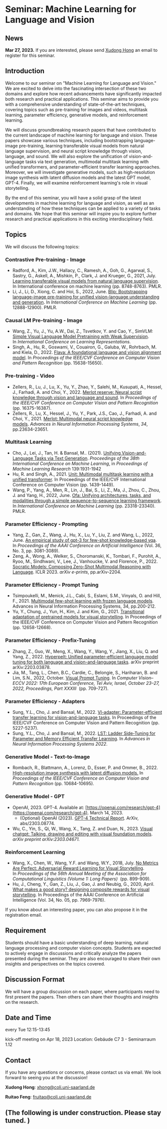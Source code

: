 # Seminar: Machine Learning for Language and Vision

## News



**Mar 27, 2023.** If you are interested, please send [Xudong Hong](mailto:xhong@coli.uni-saarland.de) an email to register for this seminar.

## Introduction

Welcome to our seminar on "Machine Learning for Language and Vision." We are excited to delve into the fascinating intersection of these two domains and explore how recent advancements have significantly impacted both research and practical applications. This seminar aims to provide you with a comprehensive understanding of state-of-the-art techniques, covering topics such as pre-training for images and videos, multitask learning, parameter efficiency, generative models, and reinforcement learning.

We will discuss groundbreaking research papers that have contributed to the current landscape of machine learning for language and vision. These papers showcase various techniques, including bootstrapping language-image pre-training, learning transferable visual models from natural language supervision, and neural script knowledge through vision, language, and sound. We will also explore the unification of vision-and-language tasks via text generation, multimodal multitask learning with unified transformers, and parameter-efficient transfer learning approaches. Moreover, we will investigate generative models, such as high-resolution image synthesis with latent diffusion models and the latest GPT model, GPT-4. Finally, we will examine reinforcement learning's role in visual storytelling.

By the end of this seminar, you will have a solid grasp of the latest developments in machine learning for language and vision, as well as an understanding of how these techniques can be applied to a variety of tasks and domains. We hope that this seminar will inspire you to explore further research and practical applications in this exciting interdisciplinary field.

## Topics

We will discuss the following topics:

### Contrastive Pre-training - Image

- Radford, A., Kim, J.W., Hallacy, C., Ramesh, A., Goh, G., Agarwal, S., Sastry, G., Askell, A., Mishkin, P., Clark, J. and Krueger, G., 2021, July. [Learning transferable visual models from natural language supervision](http://proceedings.mlr.press/v139/radford21a). In International conference on machine learning (pp. 8748-8763). PMLR.
- Li, J., Li, D., Xiong, C. and Hoi, S., 2022, June. [Blip: Bootstrapping language-image pre-training for unified vision-language understanding and generation](https://proceedings.mlr.press/v162/li22n.html). In *International Conference on Machine Learning* (pp. 12888-12900). PMLR.

### Causal LM Pre-training - Image

- Wang, Z., Yu, J., Yu, A.W., Dai, Z., Tsvetkov, Y. and Cao, Y., SimVLM: [Simple Visual Language Model Pretraining with Weak Supervision](https://openreview.net/forum?id=GUrhfTuf_3). In *International Conference on Learning Representations.*
- Singh, A., Hu, R., Goswami, V., Couairon, G., Galuba, W., Rohrbach, M. and Kiela, D., 2022. [Flava: A foundational language and vision alignment model](https://openaccess.thecvf.com/content/CVPR2022/html/Singh_FLAVA_A_Foundational_Language_and_Vision_Alignment_Model_CVPR_2022_paper.html). In *Proceedings of the IEEE/CVF Conference on Computer Vision and Pattern Recognition* (pp. 15638-15650).

### Pre-training - Video

- Zellers, R., Lu, J., Lu, X., Yu, Y., Zhao, Y., Salehi, M., Kusupati, A., Hessel, J., Farhadi, A. and Choi, Y., 2022. [Merlot reserve: Neural script knowledge through vision and language and sound](http://openaccess.thecvf.com/content/CVPR2022/html/Zellers_MERLOT_Reserve_Neural_Script_Knowledge_Through_Vision_and_Language_and_CVPR_2022_paper.html). In *Proceedings of the IEEE/CVF Conference on Computer Vision and Pattern Recognition* (pp. 16375-16387).
- Zellers, R., Lu, X., Hessel, J., Yu, Y., Park, J.S., Cao, J., Farhadi, A. and Choi, Y., 2021. [Merlot: Multimodal neural script knowledge models](https://proceedings.neurips.cc/paper/2021/hash/c6d4eb15f1e84a36eff58eca3627c82e-Abstract.html). *Advances in Neural Information Processing Systems*, *34*, pp.23634-23651.

### Multitask Learning

- Cho, J., Lei, J., Tan, H. & Bansal, M.. (2021). [Unifying Vision-and-Language Tasks via Text Generation](https://proceedings.mlr.press/v139/cho21a.html). *Proceedings of the 38th International Conference on Machine Learning*, in *Proceedings of Machine Learning Research* 139:1931-1942
- Hu, R. and Singh, A., 2021. [Unit: Multimodal multitask learning with a unified transformer](https://openaccess.thecvf.com/content/ICCV2021/html/Hu_UniT_Multimodal_Multitask_Learning_With_a_Unified_Transformer_ICCV_2021_paper.html?ref=https://githubhelp.com). In Proceedings of the IEEE/CVF International Conference on Computer Vision (pp. 1439-1449).
- Wang, P., Yang, A., Men, R., Lin, J., Bai, S., Li, Z., Ma, J., Zhou, C., Zhou, J. and Yang, H., 2022, June. [Ofa: Unifying architectures, tasks, and modalities through a simple sequence-to-sequence learning framework](https://proceedings.mlr.press/v162/wang22al.html). In *International Conference on Machine Learning* (pp. 23318-23340). PMLR.

### Parameter Efficiency - Prompting

- Yang, Z., Gan, Z., Wang, J., Hu, X., Lu, Y., Liu, Z. and Wang, L., 2022, June. [An empirical study of gpt-3 for few-shot knowledge-based vqa](https://ojs.aaai.org/index.php/AAAI/article/download/20215/19974). In *Proceedings of the AAAI Conference on Artificial Intelligence* (Vol. 36, No. 3, pp. 3081-3089).
- Zeng, A., Wong, A., Welker, S., Choromanski, K., Tombari, F., Purohit, A., Ryoo, M., Sindhwani, V., Lee, J., Vanhoucke, V. and Florence, P., 2022. [Socratic Models: Composing Zero-Shot Multimodal Reasoning with Language](https://openreview.net/forum?id=G2Q2Mh3avow). ICLR 2023. *arXiv e-prints*, pp.arXiv-2204.

### Parameter Efficiency - Prompt Tuning

- Tsimpoukelli, M., Menick, J.L., Cabi, S., Eslami, S.M., Vinyals, O. and Hill, F., 2021. [Multimodal few-shot learning with frozen language models](https://proceedings.neurips.cc/paper/2021/hash/01b7575c38dac42f3cfb7d500438b875-Abstract.html). Advances in Neural Information Processing Systems, 34, pp.200-212.
- Yu, Y., Chung, J., Yun, H., Kim, J. and Kim, G., 2021. [Transitional adaptation of pretrained models for visual storytelling](https://openaccess.thecvf.com/content/CVPR2021/html/Yu_Transitional_Adaptation_of_Pretrained_Models_for_Visual_Storytelling_CVPR_2021_paper.html). In Proceedings of the IEEE/CVF Conference on Computer Vision and Pattern Recognition (pp. 12658-12668).

### Parameter Efficiency - Prefix-Tuning

- Zhang, Z., Guo, W., Meng, X., Wang, Y., Wang, Y., Jiang, X., Liu, Q. and Yang, Z., 2022. [Hyperpelt: Unified parameter-efficient language model tuning for both language and vision-and-language tasks](https://arxiv.org/abs/2203.03878). arXiv preprint arXiv:2203.03878.
- Jia, M., Tang, L., Chen, B.C., Cardie, C., Belongie, S., Hariharan, B. and Lim, S.N., 2022, October. [Visual Prompt Tuning](https://www.ecva.net/papers/eccv_2022/papers_ECCV/papers/136930696.pdf). In *Computer Vision–ECCV 2022: 17th European Conference, Tel Aviv, Israel, October 23–27, 2022, Proceedings, Part XXXIII*
 (pp. 709-727).

### Parameter Efficiency - Adapters

- Sung, Y.L., Cho, J. and Bansal, M., 2022. [Vl-adapter: Parameter-efficient transfer learning for vision-and-language tasks](https://openaccess.thecvf.com/content/CVPR2022/html/Sung_VL-Adapter_Parameter-Efficient_Transfer_Learning_for_Vision-and-Language_Tasks_CVPR_2022_paper.html). In Proceedings of the IEEE/CVF Conference on Computer Vision and Pattern Recognition (pp. 5227-5237).
- Sung, Y.L., Cho, J. and Bansal, M., 2022. [LST: Ladder Side-Tuning for Parameter and Memory Efficient Transfer Learning](https://openreview.net/forum?id=isPnnaTZaP5). In *Advances in Neural Information Processing Systems 2022*.

### Generative Model - Text-to-Image

- Rombach, R., Blattmann, A., Lorenz, D., Esser, P. and Ommer, B., 2022. [High-resolution image synthesis with latent diffusion models.](https://openaccess.thecvf.com/content/CVPR2022/html/Rombach_High-Resolution_Image_Synthesis_With_Latent_Diffusion_Models_CVPR_2022_paper.html) In *Proceedings of the IEEE/CVF Conference on Computer Vision and Pattern Recognition* (pp. 10684-10695).

### Generative Model - GPT

- OpenAI, 2023. GPT-4. Available at: [https://openai.com/research/gpt-4](https://openai.com/research/gpt-4). March 14, 2023.
    - (Optional) OpenAI (2023). [GPT-4 Technical Report](https://arxiv.org/abs/2303.08774). ArXiv, abs/2303.08774.
- Wu, C., Yin, S., Qi, W., Wang, X., Tang, Z. and Duan, N., 2023. [Visual
chatgpt: Talking, drawing and editing with visual foundation models](https://arxiv.org/abs/2303.04671). *arXiv preprint arXiv:2303.04671.*

### Reinforcement Learning

- Wang, X., Chen, W., Wang, Y.F. and Wang, W.Y., 2018, July. [No Metrics Are Perfect: Adversarial Reward Learning for Visual Storytelling](https://aclanthology.org/P18-1083/). In *Proceedings of the 56th Annual Meeting of the Association for Computational Linguistics (Volume 1: Long Papers)*
 (pp. 899-909).
- Hu, J., Cheng, Y., Gan, Z., Liu, J., Gao, J. and Neubig, G., 2020, April. [What makes a good story? designing composite rewards for visual storytelling](https://ojs.aaai.org/index.php/AAAI/article/view/6305). In Proceedings of the AAAI Conference on Artificial Intelligence (Vol. 34, No. 05, pp. 7969-7976).

If you know about an interesting paper, you can also propose it in the registration email.

## Requirement

Students should have a basic understanding of deep learning, natural language processing and computer vision concepts. Students are expected to actively engage in discussions and critically analyze the papers presented during the seminar. They are also encouraged to share their own insights and perspectives on the topics covered.

## Discussion Format

We will have a group discussion on each paper, where participants need to first present the papers. Then others can share their thoughts and insights on the research.

## Date and Time

every Tue 12:15-13:45

kick-off meeting on Apr 18, 2023
Location: Gebäude C7 3 - Seminarraum 1.12

## Contact

If you have any questions or concerns, please contact us via email. We look forward to seeing you at the discussion!

**Xudong Hong**: [xhong@coli.uni-saarland.de](mailto:xhong@coli.uni-saarland.de)

**Ruitao Feng**: [fruitao@coli.uni-saarland.de](mailto:fruitao@coli.uni-saarland.de)

## (The following is under construction. Please stay tuned. )
